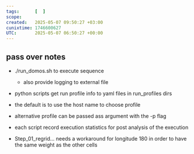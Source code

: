 ```yaml
---
tags:      [  ]
scope:     
created:   2025-05-07 09:50:27 +03:00
cunixtime: 1746600627
UTC:       2025-05-07 06:50:27 +00:00
---
```


## pass over notes

- ./run_domos.sh to execute sequence
    - also provide logging to external file

- python scripts get run profile info to yaml files in run_profiles dirs
- the default is to use the host name to choose profile
- alternative profile can be passed ass argument with the -p flag
- each script record execution statistics for post analysis of the execution

- Step_01_regrid... needs a workaround for longitude 180 in order to have the same
  weight as the other cells


